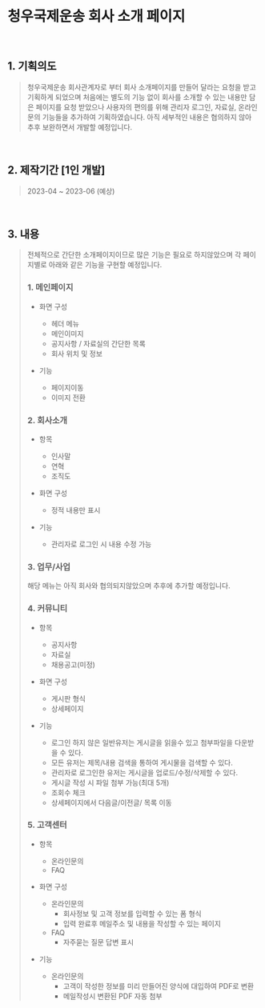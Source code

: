 # 청우국제운송 회사 소개 페이지
<br>

## 1. 기획의도
> 청우국제운송 회사관계자로 부터 회사 소개페이지를 만들어 달라는 요청을 받고 기획하게 되었으며 처음에는 별도의 기능 없이 회사를 소개할 수 있는 내용만 담은
> 페이지를 요청 받았으나 사용자의 편의를 위해 관리자 로그인, 자료실, 온라인문의 기능들을 추가하여 기획하였습니다.
> 아직 세부적인 내용은 협의하지 않아 추후 보완하면서 개발할 예정입니다.
<br>

## 2. 제작기간 [1인 개발]
> 2023-04 ~ 2023-06 (예상)    
<br>

## 3. 내용
> 전체적으로 간단한 소개페이지이므로 많은 기능은 필요로 하지않았으며 각 페이지별로 아래와 같은 기능을 구현할 예정입니다.  
>
> ### 1. 메인페이지
>  - 화면 구성
>    - 헤더 메뉴
>    - 메인이미지
>    - 공지사항 / 자료실의 간단한 목록
>    - 회사 위치 및 정보
>
>  - 기능
>    - 페이지이동
>    - 이미지 전환
>
> ### 2. 회사소개  
>  - 항목 
>    - 인사말
>    - 연혁
>    - 조직도
> 
>  - 화면 구성
>    - 정적 내용만 표시
> 
>  - 기능
>    - 관리자로 로그인 시 내용 수정 가능
>  
> ### 3. 업무/사업  
> 해당 메뉴는 아직 회사와 협의되지않았으며 추후에 추가할 예정입니다.
> 
> ### 4. 커뮤니티 
>  - 항목 
>    - 공지사항
>    - 자료실
>    - 채용공고(미정)
> 
>  - 화면 구성 
>    - 게시판 형식
>    - 상세페이지
> 
>  - 기능 
>    - 로그인 하지 않은 일반유저는 게시글을 읽을수 있고 첨부파일을 다운받을 수 있다. 
>    - 모든 유저는 제목/내용 검색을 통하여 게시물을 검색할 수 있다.
>    - 관리자로 로그인한 유저는 게시글을 업로드/수정/삭제할 수 있다.
>    - 게시글 작성 시 파일 첨부 가능(최대 5개)
>    - 조회수 체크
>    - 상세페이지에서 다음글/이전글/ 목록 이동
> 
> ### 5. 고객센터
>  - 항목
>    - 온라인문의
>    - FAQ
> 
>  - 화면 구성
>    - 온라인문의
>      - 회사정보 및 고객 정보를 입력할 수 있는 폼 형식
>      - 입력 완료후 메일주소 및 내용을 작성할 수 있는 페이지
>    - FAQ
>      - 자주묻는 질문 답변 표시
> 
>  - 기능
>      - 온라인문의
>        - 고객이 작성한 정보를 미리 만들어진 양식에 대입하여 PDF로 변환
>        - 메일작성시 변환된 PDF 자동 첨부
<br>

 
